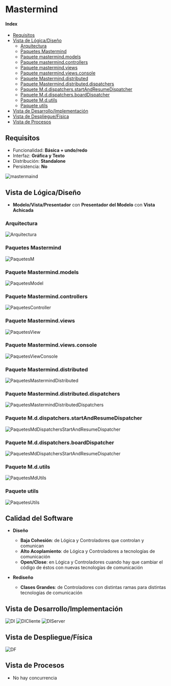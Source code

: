 # Mastermind

#### Index
- [Requisitos](#Requisitos)
- [Vista de Lógica/Diseño](#Vista-de-LógicaDiseño)
  - [Arquitectura](#Arquitectura)
  - [Paquetes Mastermind](#Paquetes-Mastermind)
  - [Paquete mastermind.models](#Paquete-Mastermindmodels)
  - [Paquete mastermind.controllers](#Paquete-Mastermindcontrollers)
  - [Paquete mastermind.views](#Paquete-Mastermindviews)
  - [Paquete mastermind.views.console](#Paquete-Mastermindviewsconsole)
  - [Paquete Mastermind.distributed](#PaqueteMasterminddistributed)
  - [Paquete Mastermind.distributed.dispatchers](#Paquete-Masterminddistributeddispatchers)
  - [Paquete M.d.dispatchers.startAndResumeDispatcher](#Paquete-MddispatchersstartAndResumeDispatcher)
  - [Paquete M.d.dispatchers.boardDispatcher](#Paquete-MddispatchersboardDispatcher)
  - [Paquete M.d.utils](#Paquete-Mdutils)
  - [Paquete utils](#Paquete-utils)
- [Vista de Desarrollo/Implementación](#Vista-de-DesarrolloImplementación)
- [Vista de Despliegue/Física](#Vista-de-DespliegueFísica)
- [Vista de Procesos](#Vista-de-Procesos)

## Requisitos
- Funcionalidad: **Básica + undo/redo**
- Interfaz: **Gráfica y Texto**
- Distribución: **Standalone**  
- Persistencia: **No**

![mastermaind](/Mastermind/Documentation/mastermind.jpeg)

## Vista de Lógica/Diseño
- **Modelo/Vista/Presentador** con **Presentador del Modelo** con **Vista Achicada**

### Arquitectura
![Arquitectura](/Mastermind/Documentation/Arquitectura.PNG)

### Paquetes Mastermind
![PaquetesM](/Mastermind/Documentation/paqueteMastermind.PNG)

### Paquete Mastermind.models
![PaquetesModel](/Mastermind/Documentation/paqueteModel.PNG)

### Paquete Mastermind.controllers
![PaquetesController](/Mastermind/Documentation/paqueteControllers.PNG)

### Paquete Mastermind.views
![PaquetesView](/Mastermind/Documentation/paqueteView.PNG)

### Paquete Mastermind.views.console
![PaquetesViewConsole](/Mastermind/Documentation/paqueteViewConsole.PNG)

### Paquete Mastermind.distributed
![PaquetesMastermindDistributed](/Mastermind/Documentation/paqueteDistributed.png)

### Paquete Mastermind.distributed.dispatchers
![PaquetesMastermindDistributedDispatchers](/Mastermind/Documentation/paqueteDispatchers.png)

### Paquete M.d.dispatchers.startAndResumeDispatcher
![PaquetesMdDispatchersStartAndResumeDispatcher](/Mastermind/Documentation/startResumeDispatchers.png)

### Paquete M.d.dispatchers.boardDispatcher
![PaquetesMdDispatchersStartAndResumeDispatcher](/Mastermind/Documentation/boardDispatchers.png)

### Paquete M.d.utils
![PaquetesMdUtils](/Mastermind/Documentation/utilDispatchers.png)

### Paquete utils
![PaquetesUtils](/Mastermind/Documentation/paqueteUtils.PNG)

## Calidad del Software
- **Diseño**
  - **Baja Cohesión**: de Lógica y Controladores que controlan y comunican
  - **Alto Acoplamiento**: de Lógica y Controladores a tecnologías de comunicación
  - **Open/Close**: en Lógica y Controladores cuando hay que cambiar el código de éstos con nuevas tecnologías de comunicación

- **Rediseño**
  - **Clases Grandes**: de Controladores con distintas ramas para distintas tecnologías de comunicación



## Vista de Desarrollo/Implementación
![DI](/Mastermind/Documentation/umlVD.PNG)
![DICliente](/Mastermind/Documentation/umlVDCliente.PNG)
![DIServer](/Mastermind/Documentation/umlVDServer.PNG)

## Vista de Despliegue/Física
![DF](/Mastermind/Documentation/umlDF.PNG)

## Vista de Procesos
- No hay concurrencia
